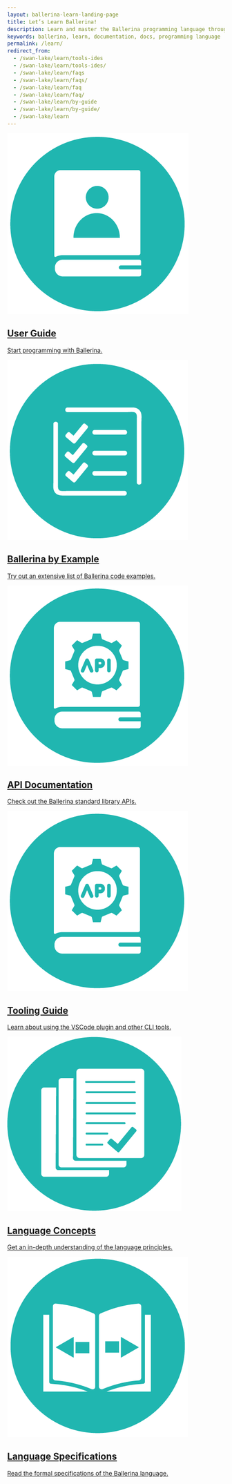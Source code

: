 ```yaml
---
layout: ballerina-learn-landing-page
title: Let’s Learn Ballerina!
description: Learn and master the Ballerina programming language through setting up, Ballerina by examples, the standard library or API documentation, and how to guides.
keywords: ballerina, learn, documentation, docs, programming language
permalink: /learn/
redirect_from:
  - /swan-lake/learn/tools-ides
  - /swan-lake/learn/tools-ides/
  - /swan-lake/learn/faqs
  - /swan-lake/learn/faqs/
  - /swan-lake/learn/faq
  - /swan-lake/learn/faq/
  - /swan-lake/learn/by-guide
  - /swan-lake/learn/by-guide/
  - /swan-lake/learn
---
```

<div class="col-sm-12 col-md-4 cLearnPageContentCol">

  <a class="cBoxLink" href="/learn/user-guide/getting-started/">

  <img class="cLearnIcon" src="/img/User-Guide-v1.png"/>
  <h2>User Guide</h2>
  <p>Start programming with Ballerina.</p>
  </a>

</div>

<div class="col-sm-12 col-md-4 cLearnPageContentCol">
<a class="cBoxLink" href="/learn/by-example/">


<img class="cLearnIcon" src="/img/Ballerina-By-Example-v1.png"/>
<h2>Ballerina by Example</h2>

<p>Try out an extensive list of Ballerina code examples.</p>

</a>
</div>

<div class="col-sm-12 col-md-4 cLearnPageContentCol">
<a class="cBoxLink" href="https://docs.central.ballerina.io" target="_blank">


<img class="cLearnIcon" src="/img/API-Documentation-v1.png"/>
<h2>API Documentation</h2>
<p>Check out the Ballerina standard library APIs.</p>



</a>

</div>

<div class="col-sm-12 col-md-4 cLearnPageContentCol">
<a class="cBoxLink" href="/learn/tooling-guide/vs-code-extension/installing-the-vs-code-extension/">

<img class="cLearnIcon" src="/img/API-Documentation-v1.png"/>

<h2>Tooling Guide</h2>

<p>Learn about using the VSCode plugin and other CLI tools.</p>

</a>

  
</div>
<div class="col-sm-12 col-md-4 cLearnPageContentCol">

<a class="cBoxLink" href="/learn/language-concepts/">

<img class="cLearnIcon" src="/img/Language-Guide-v1.png"/>
<h2>Language Concepts</h2>
<p>Get an in-depth understanding of the language principles.</p>
</a>

</div>

<!--<div class="col-sm-12 col-md-4 cLearnPageContentCol">

  <a class="cBoxLink" href="/learn/structuring-ballerina-code/" target="_blank">

  <img class="cLearnIcon" src="/img/User-Guide-v1.png"/>
  <h2>User Guide</h2>
  <p>Learn about all the features of the language and its capabilities.</p>
  </a>

</div>-->

<!--<div class="col-sm-12 col-md-4 cLearnPageContentCol">
<a class="cBoxLink" href="/learn/by-example/" target="_blank">


<img class="cLearnIcon" src="/img/Ballerina-By-Example-v1.png"/>
<h2>Ballerina by Example</h2>

<p>Obtain a hands-on experience of the language and its key features.</p>

</a>

  
</div>-->

<!--<div class="col-sm-12 col-md-4 cLearnPageContentCol">
<a class="cBoxLink" href="/learn/api-docs/ballerina" target="_blank">


<img class="cLearnIcon" src="/img/API-Documentation-v1.png"/>
<h2>API Documentation</h2>
<p>Learn the Ballerina standard library APIs comprehensively.</p>



</a>

</div>-->

<!--<div class="clearfix"></div>-->
 
<div class="col-sm-12 col-md-4 cLearnPageContentCol">

<a class="cBoxLink" href="/spec/" target="_blank">

<img class="cLearnIcon" src="/img/Language-Specification-v1.png"/>
<h2>Language Specifications</h2>
<p>Read the formal specifications of the Ballerina language.</p>
</a>

</div>

<div class="clearfix"></div>



